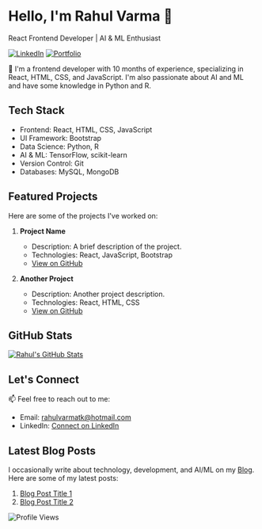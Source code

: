<!-- Your Name and Introduction -->
# Hello, I'm Rahul Varma 👋
React Frontend Developer | AI & ML Enthusiast

[![LinkedIn](https://img.shields.io/badge/LinkedIn-Connect%20with%20Me-blue?style=for-the-badge&logo=linkedin)](https://www.linkedin.com/in/your-linkedin-profile)
[![Portfolio](https://img.shields.io/badge/Portfolio-Check%20My%20Work-brightgreen?style=for-the-badge)](https://your-portfolio.com)

<!-- Summary -->
🚀 I'm a frontend developer with 10 months of experience, specializing in React, HTML, CSS, and JavaScript. I'm also passionate about AI and ML and have some knowledge in Python and R.

<!-- Tech Stack -->
## Tech Stack
- Frontend: React, HTML, CSS, JavaScript
- UI Framework: Bootstrap
- Data Science: Python, R
- AI & ML: TensorFlow, scikit-learn
- Version Control: Git
- Databases: MySQL, MongoDB

<!-- Featured Projects -->
## Featured Projects
Here are some of the projects I've worked on:

1. **Project Name**
   - Description: A brief description of the project.
   - Technologies: React, JavaScript, Bootstrap
   - [View on GitHub](link-to-github-repo)

2. **Another Project**
   - Description: Another project description.
   - Technologies: React, HTML, CSS
   - [View on GitHub](link-to-github-repo)

<!-- GitHub Stats -->
## GitHub Stats
[![Rahul's GitHub Stats](https://github-readme-stats.vercel.app/api?username=varma300&show_icons=true&count_private=true&theme=dark)](https://github.com/anuraghazra/github-readme-stats)

<!-- Contact Me -->
## Let's Connect
📫 Feel free to reach out to me:
- Email: rahulvarmatk@hotmail.com
- LinkedIn: [Connect on LinkedIn](https://www.linkedin.com/in/your-linkedin-profile)

<!-- Latest Blog Posts -->
## Latest Blog Posts
I occasionally write about technology, development, and AI/ML on my [Blog](https://your-blog.com). Here are some of my latest posts:

1. [Blog Post Title 1](https://your-blog.com/post-1)
2. [Blog Post Title 2](https://your-blog.com/post-2)

<!-- Footer -->
![Profile Views](https://komarev.com/ghpvc/?username=your-github-username)

<!-- You can customize and add more sections as needed. -->
